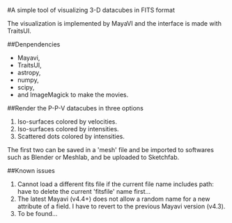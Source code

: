 #A simple tool of visualizing 3-D datacubes in FITS format

The visualization is implemented by MayaVI and the interface is made with TraitsUI.

##Denpendencies

* Mayavi,
* TraitsUI,
* astropy,
* numpy,
* scipy,
* and ImageMagick to make the movies.

##Render the P-P-V datacubes in three options

1. Iso-surfaces colored by velocities.
2. Iso-surfaces colored by intensities.
3. Scattered dots colored by intensities.

The first two can be saved in a 'mesh' file and be imported to softwares such as Blender or Meshlab, and be uploaded to Sketchfab.

##Known issues

1. Cannot load a different fits file if the current file name includes path: have to delete the current 'fitsfile' name first...
2. The latest Mayavi (v4.4+) does not allow a random name for a new attribute of a field. I have to revert to the previous Mayavi version (v4.3).
3. To be found...

